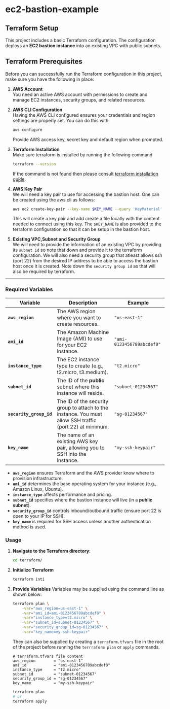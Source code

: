 # ec2-bastion-example
## Terraform Setup

This project includes a basic Terraform configuration. The configuration deploys an **EC2 bastion instance** into an existing VPC with public subnets.
## Terraform Prerequisites

Before you can successfully run the Terraform configuration in this project, make sure you have the following in place:

1. **AWS Account** \
   You need an active AWS account with permissions to create and manage EC2 instances, security groups, and related resources.

2. **AWS CLI Configuration** \
   Having the AWS CLI configured ensures your credentials and region settings are properly set. You can do this with:
   ```bash
   aws configure
    ```
   Provide AWS access key, secret key and default region when prompted.

3. **Terraform Installation**\
    Make sure terraform is installed by running the following command
    ```bash
    terraform --version
    ```
    If the command is not found then please consult [terraform installation guide](https://developer.hashicorp.com/terraform/tutorials/aws-get-started/install-cli).

4. **AWS Key Pair**\
    We will need a key pair to use for accessing the bastion host. One can be created using the aws cli as follows:
    ```bash
    aws ec2 create-key-pair --key-name $KEY_NAME --query 'KeyMaterial' --output text > $KEY_NAME.pem
    ```
    This will create a key pair and add create a file locally with the content needed to connect using this key.
    The `$KEY_NAME` is also provided to the terraform configuration so that it can be setup in the bastion host.

5. **Existing VPC,Subnet and Security Group**\
    We will need to provide the information of an existing VPC by providing its `subnet id` so note that down and provide it to the terraform configuration.
    We will also need a security group that atleast allows ssh (port 22) from the desired IP address to be able to access the bastion host once it is created. Note down the `security group id` as that will also be required by terraform. 

---
### Required Variables

| Variable              | Description                                                                                                                                                                 | Example                         |
|-----------------------|-----------------------------------------------------------------------------------------------------------------------------------------------------------------------------|---------------------------------|
| **`aws_region`**      | The AWS region where you want to create resources.                                                                                                                         | `"us-east-1"`                   |
| **`ami_id`**          | The Amazon Machine Image (AMI) to use for your EC2 instance.                                                                                                              | `"ami-0123456789abcdef0"`       |
| **`instance_type`**   | The EC2 instance type to create (e.g., t2.micro, t3.medium).                                                                                                               | `"t2.micro"`                    |
| **`subnet_id`**       | The ID of the **public** subnet where this instance will reside.                                                                                                            | `"subnet-01234567"`             |
| **`security_group_id`** | The ID of the security group to attach to the instance. You must allow SSH traffic (port 22) at minimum.                                                                    | `"sg-01234567"`                 |
| **`key_name`**        | The name of an existing AWS key pair, allowing you to SSH into the instance.                                                                                               | `"my-ssh-keypair"`              |

 

- **`aws_region`** ensures Terraform and the AWS provider know where to provision infrastructure.
- **`ami_id`** determines the base operating system for your instance (e.g., Amazon Linux, Ubuntu).
- **`instance_type`** affects performance and pricing.
- **`subnet_id`** specifies where the bastion instance will live (in a **public subnet**).
- **`security_group_id`** controls inbound/outbound traffic (ensure port 22 is open to your IP for SSH).
- **`key_name`** is required for SSH access unless another authentication method is used.

### Usage

1. **Navigate to the Terraform directory**:
   ```bash
   cd terraform/
    ```
2. **Initialize Terraform**
    ``` bash
    terraform inti
    ```
3. **Provide Variables**
    Variables may be supplied using the command line as shown below:
    ```bash
    terraform plan \
        -var="aws_region=us-east-1" \
        -var="ami_id=ami-0123456789abcdef0" \
        -var="instance_type=t2.micro" \
        -var="subnet_id=subnet-01234567" \
        -var="security_group_id=sg-01234567" \
        -var="key_name=my-ssh-keypair"
    ```
    They can also be supplied by creating a `terraform.tfvars` file in the root of the project before running the `terrraform plan` or `apply` commands.
    ```
    # terraform.tfvars file content
    aws_region        = "us-east-1"
    ami_id            = "ami-0123456789abcdef0"
    instance_type     = "t2.micro"
    subnet_id         = "subnet-01234567"
    security_group_id = "sg-01234567"
    key_name          = "my-ssh-keypair"
    ```
    ``` bash
    terraform plan
    # or 
    terraform apply
    ```


    

